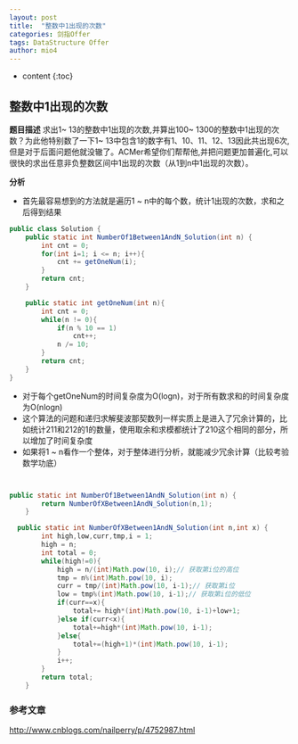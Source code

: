 ```yaml
---
layout: post
title:  "整数中1出现的次数"
categories: 剑指Offer  
tags: DataStructure Offer 
author: mio4
---
```


* content
{:toc}






## 整数中1出现的次数
**题目描述**
求出1~ 13的整数中1出现的次数,并算出100~ 1300的整数中1出现的次数？为此他特别数了一下1~ 13中包含1的数字有1、10、11、12、13因此共出现6次,但是对于后面问题他就没辙了。ACMer希望你们帮帮他,并把问题更加普遍化,可以很快的求出任意非负整数区间中1出现的次数（从1到n中1出现的次数）。


**分析**

 - 首先最容易想到的方法就是遍历1 ~ n中的每个数，统计1出现的次数，求和之后得到结果

```java 
public class Solution {
	public static int NumberOf1Between1AndN_Solution(int n) {
		int cnt = 0;
		for(int i=1; i <= n; i++){
			cnt += getOneNum(i);
		}
		return cnt;
	}

	public static int getOneNum(int n){
		int cnt = 0;
		while(n != 0){
			if(n % 10 == 1)
				cnt++;
			n /= 10;
		}
		return cnt;
	}
}
```

  - 对于每个getOneNum的时间复杂度为O(logn)，对于所有数求和的时间复杂度为O(nlogn)
  - 这个算法的问题和递归求解斐波那契数列一样实质上是进入了冗余计算的，比如统计211和212的1的数量，使用取余和求模都统计了210这个相同的部分，所以增加了时间复杂度
  - 如果将1 ~ n看作一个整体，对于整体进行分析，就能减少冗余计算（比较考验数学功底）


```java 


public static int NumberOf1Between1AndN_Solution(int n) {
		return NumberOfXBetween1AndN_Solution(n,1);
	}

  public static int NumberOfXBetween1AndN_Solution(int n,int x) {
        int high,low,curr,tmp,i = 1;
        high = n;
        int total = 0;
        while(high!=0){
            high = n/(int)Math.pow(10, i);// 获取第i位的高位
            tmp = n%(int)Math.pow(10, i);
            curr = tmp/(int)Math.pow(10, i-1);// 获取第i位
            low = tmp%(int)Math.pow(10, i-1);// 获取第i位的低位
            if(curr==x){
                total+= high*(int)Math.pow(10, i-1)+low+1;
            }else if(curr<x){
                total+=high*(int)Math.pow(10, i-1);
            }else{
                total+=(high+1)*(int)Math.pow(10, i-1);
            }
            i++;
        }
        return total;        
    }
```



### 参考文章
http://www.cnblogs.com/nailperry/p/4752987.html 